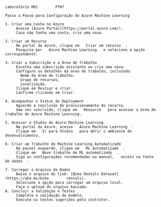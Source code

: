     Laboratório M01        PT07

    Passo a Passo para Configuração do Azure Machine Learning

    1. Criar uma Conta no Azure
         Acesse [Azure Portal](https://portal.azure.com/).
         Caso não tenha uma conta, crie uma nova.

    2. Criar um Recurso
         No portal do Azure, clique em   Criar um recurso  .
         Pesquise por   Azure Machine Learning   e selecione a opção correspondente.

    3. Criar a Subscrição e a Área de Trabalho
         Escolha uma subscrição existente ou crie uma nova.
         Configure os detalhes da área de trabalho, incluindo:
           Nome da área de trabalho.
           Grupo de recursos.
           Localização.
         Clique em Revisar e criar.
         Confirme clicando em Criar.

    4. Acompanhar o Status do Deployment
         Aguarde a conclusão do provisionamento do recurso.
         Uma vez concluído, clique em   Resource   para acessar a área de trabalho do Azure Machine Learning.

    5. Acessar o Studio do Azure Machine Learning
         No portal do Azure, acesse   Azure Machine Learning  .
         Clique em   Ir para Studio   para abrir o ambiente de desenvolvimento.

    6. Criar um Trabalho de Machine Learning Automatizado
         No painel esquerdo, clique em   ML Automatizado  .
         Clique em   Novo trabalho de ML automatizado  .
         Siga as configurações recomendadas no manual,   exceto na fonte de dados  .

    7. Carregar o Arquivo de Dados
         Baixe o arquivo do link: [Bike Rentals Dataset](https://aka.ms/bike        rentals).
         Selecione a opção para carregar um arquivo local.
         Faça o upload do arquivo baixado.
    8. Concluir a Validação e Testes
         Complete a validação do modelo.
         Execute os testes sugeridos pelo instrutor.